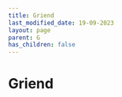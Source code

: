 ```yaml
---
title: Griend
last_modified_date: 19-09-2023
layout: page
parent: G
has_children: false
---
```


Griend
======


